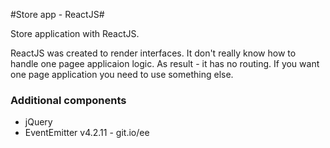 #Store app - ReactJS#

Store application with ReactJS.

ReactJS was created to render interfaces.
It don't really know how to handle one pagee applicaion logic.
As result - it has no routing. If you want one page application you need to use something else.

### Additional components ###

* jQuery
* EventEmitter v4.2.11 - git.io/ee